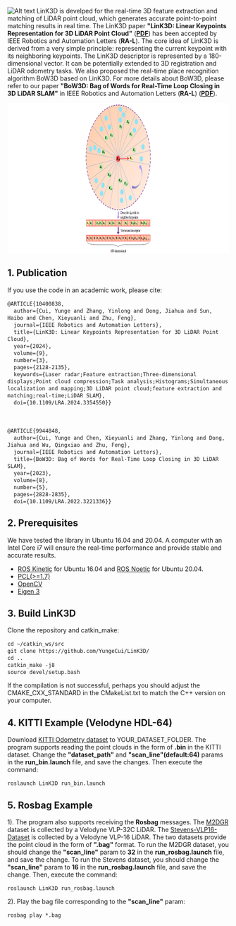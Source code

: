 
![Alt text](fig/LinK3D_video.gif)
LinK3D is develped for the real-time 3D feature extraction and matching of LiDAR point cloud, which generates accurate point-to-point matching results in real time. The LinK3D paper **"LinK3D: Linear Keypoints Representation for 3D LiDAR Point Cloud"** (**[PDF](https://arxiv.org/pdf/2206.05927.pdf)**) has been accepted by IEEE Robotics and Automation Letters (**RA-L**). The core idea of LinK3D is derived from a very simple principle: representing the current keypoint with its neighboring keypoints. The LinK3D descriptor is represented by a 180-dimensional vector. It can be potentially extended to 3D registration and LiDAR odometry tasks. We also proposed the real-time place recognition algorithm BoW3D based on LinK3D. For more details about BoW3D, please refer to our paper **"BoW3D: Bag of Words for Real-Time Loop Closing in 3D LiDAR SLAM"** in IEEE Robotics and Automation Letters (**RA-L**) (**[PDF](https://arxiv.org/pdf/2208.07473.pdf)**).

<div align=center><img width="1800" height="340" src="fig/coreIdea.png"/></div>


## 1. Publication
If you use the code in an academic work, please cite:

    @ARTICLE{10400838,
      author={Cui, Yunge and Zhang, Yinlong and Dong, Jiahua and Sun, Haibo and Chen, Xieyuanli and Zhu, Feng},
      journal={IEEE Robotics and Automation Letters}, 
      title={LinK3D: Linear Keypoints Representation for 3D LiDAR Point Cloud}, 
      year={2024},
      volume={9},
      number={3},
      pages={2128-2135},
      keywords={Laser radar;Feature extraction;Three-dimensional displays;Point cloud compression;Task analysis;Histograms;Simultaneous localization and mapping;3D LiDAR point cloud;feature extraction and matching;real-time;LiDAR SLAM},
      doi={10.1109/LRA.2024.3354550}}



    @ARTICLE{9944848,
      author={Cui, Yunge and Chen, Xieyuanli and Zhang, Yinlong and Dong, Jiahua and Wu, Qingxiao and Zhu, Feng},
      journal={IEEE Robotics and Automation Letters}, 
      title={BoW3D: Bag of Words for Real-Time Loop Closing in 3D LiDAR SLAM}, 
      year={2023},
      volume={8},
      number={5},
      pages={2828-2835},
      doi={10.1109/LRA.2022.3221336}}

## 2. Prerequisites
We have tested the library in Ubuntu 16.04 and 20.04. A computer with an Intel Core i7 will ensure the real-time performance and provide stable and accurate results.
 
- [ROS Kinetic](http://wiki.ros.org/kinetic/Installation/Ubuntu) for Ubuntu 16.04 and [ROS Noetic](https://wiki.ros.org/noetic/Installation/Ubuntu) for Ubuntu 20.04.
- [PCL(>=1.7)](https://github.com/PointCloudLibrary/pcl)
- [OpenCV](https://github.com/opencv/opencv)
- [Eigen 3](https://eigen.tuxfamily.org/dox/)

## 3. Build LinK3D
Clone the repository and catkin_make: 

    cd ~/catkin_ws/src
    git clone https://github.com/YungeCui/LinK3D/
    cd ..
    catkin_make -j8
    source devel/setup.bash

If the compilation is not successful, perhaps you should adjust the CMAKE_CXX_STANDARD in the CMakeList.txt to match the C++ version on your computer.

## 4. KITTI Example (Velodyne HDL-64)
Download [KITTI Odometry dataset](https://www.cvlibs.net/datasets/kitti/eval_odometry.php) to YOUR_DATASET_FOLDER. The program supports reading the point clouds in the form of **.bin** in the KITTI dataset. Change the **"dataset_path"** and **"scan_line"(default:64)** params in the **run_bin.launch** file, and save the changes. Then execute the command:

    roslaunch LinK3D run_bin.launch

## 5. Rosbag Example 
1).  The program also supports receiving the **Rosbag** messages. The [M2DGR](https://github.com/SJTU-ViSYS/M2DGR) dataset is collected by a Velodyne VLP-32C LiDAR. The [Stevens-VLP16-Dataset](https://github.com/TixiaoShan/Stevens-VLP16-Dataset) is collected by a Velodyne VLP-16 LiDAR. The two datasets provide the point cloud in the form of **".bag"** format. To run the M2DGR dataset, you should change the **"scan_line"** param to **32** in the **run_rosbag.launch** file, and save the change. To run the Stevens dataset, you should change the **"scan_line"** param to **16** in the **run_rosbag.launch** file, and save the change. Then, execute the command:

    roslaunch LinK3D run_rosbag.launch

2).  Play the bag file corresponding to the **"scan_line"** param:

    rosbag play *.bag
